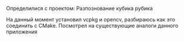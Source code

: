 Определилися с проектом: Разпознование кубика рубика

На данный момент установил vcpkg и opencv, разбираюсь как это соединить с CMake.
Посмотрел на существующие аналоги данного приложения
